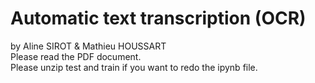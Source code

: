 # Automatic text transcription (OCR)

by Aline SIROT & Mathieu HOUSSART  
Please read the PDF document.  
Please unzip test and train if you want to redo the ipynb file.